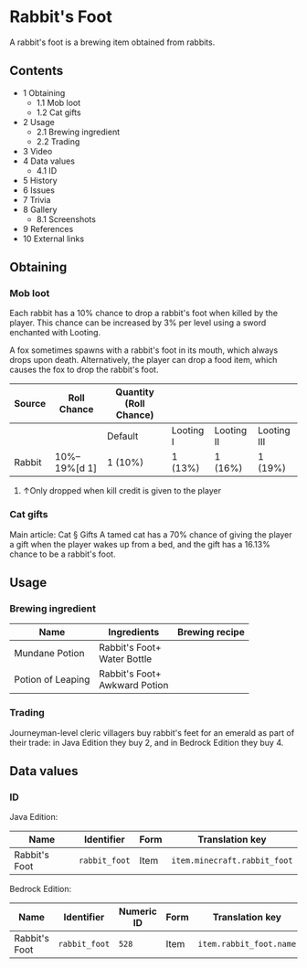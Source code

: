 # Rabbit's Foot
A rabbit's foot is a brewing item obtained from rabbits.

## Contents
- 1 Obtaining
	- 1.1 Mob loot
	- 1.2 Cat gifts
- 2 Usage
	- 2.1 Brewing ingredient
	- 2.2 Trading
- 3 Video
- 4 Data values
	- 4.1 ID
- 5 History
- 6 Issues
- 7 Trivia
- 8 Gallery
	- 8.1 Screenshots
- 9 References
- 10 External links

## Obtaining
### Mob loot
Each rabbit has a 10% chance to drop a rabbit's foot when killed by the player. This chance can be increased by 3% per level using a sword enchanted with Looting.

A fox sometimes spawns with a rabbit's foot in its mouth, which always drops upon death. Alternatively, the player can drop a food item, which causes the fox to drop the rabbit's foot.

| Source | Roll Chance  | Quantity (Roll Chance) |           |            |             |
|--------|--------------|------------------------|-----------|------------|-------------|
|        |              | Default                | Looting I | Looting II | Looting III |
| Rabbit | 10%–19%[d 1] | 1 (10%)                | 1 (13%)   | 1 (16%)    | 1 (19%)     |

1. ↑Only dropped when kill credit is given to the player

### Cat gifts
Main article: Cat § Gifts
A tamed cat has a 70% chance of giving the player a gift when the player wakes up from a bed, and the gift has a 16.13% chance to be a rabbit's foot.

## Usage
### Brewing ingredient
| Name              | Ingredients                       | Brewing recipe |
|-------------------|-----------------------------------|----------------|
| Mundane Potion    | Rabbit's Foot+<br/>Water Bottle   |                |
| Potion of Leaping | Rabbit's Foot+<br/>Awkward Potion |                |

### Trading
Journeyman-level cleric villagers buy rabbit's feet for an emerald as part of their trade: in Java Edition they buy 2, and in Bedrock Edition they buy 4.

## Data values
### ID
Java Edition:

| Name          | Identifier    | Form | Translation key              |
|---------------|---------------|------|------------------------------|
| Rabbit's Foot | `rabbit_foot` | Item | `item.minecraft.rabbit_foot` |

Bedrock Edition:

| Name          | Identifier    | Numeric ID | Form | Translation key         |
|---------------|---------------|------------|------|-------------------------|
| Rabbit's Foot | `rabbit_foot` | `528`      | Item | `item.rabbit_foot.name` |



